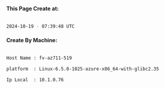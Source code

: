
   
#### This Page Create at:

```bash

2024-10-19 - 07:39:48 UTC

```

#### Create By Machine:

```bash

Host Name : fv-az711-519

platform  : Linux-6.5.0-1025-azure-x86_64-with-glibc2.35

Ip Local  : 10.1.0.76

```

